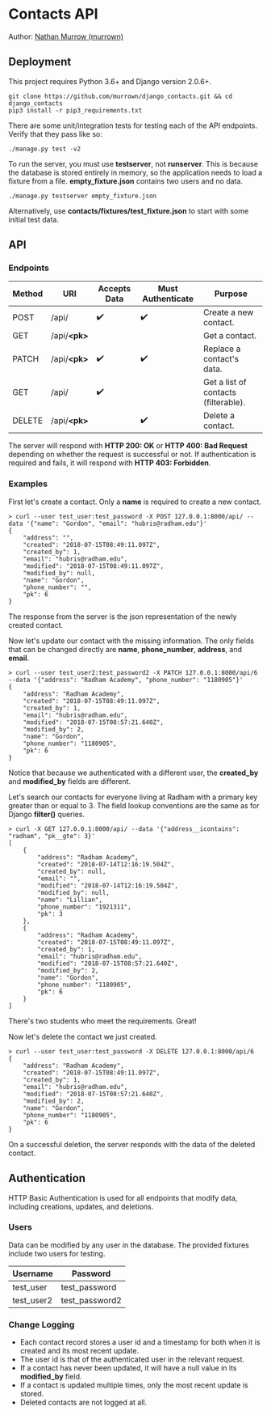 # Contacts API
Author: [Nathan Murrow (murrown)](https://www.linkedin.com/in/nathan-murrow)

## Deployment
This project requires Python 3.6+ and Django version 2.0.6+.
```
git clone https://github.com/murrown/django_contacts.git && cd django_contacts
pip3 install -r pip3_requirements.txt
```
There are some unit/integration tests for testing each of the API endpoints. Verify that they pass like so:
```
./manage.py test -v2
```
To run the server, you must use **testserver**, not **runserver**. This is because the database is stored entirely in memory, so the application needs to load a fixture from a file. **empty_fixture.json** contains two users and no data.
```
./manage.py testserver empty_fixture.json
```
Alternatively, use **contacts/fixtures/test_fixture.json** to start with some initial test data.

## API
### Endpoints
Method | URI | Accepts Data | Must Authenticate | Purpose
------ | --- | ------------ | ----------------- | -------
POST | /api/ | :heavy_check_mark: | :heavy_check_mark: | Create a new contact.
GET | /api/**&lt;pk&gt;** |  |  | Get a contact.
PATCH | /api/**&lt;pk&gt;** | :heavy_check_mark: | :heavy_check_mark: | Replace a contact's data.
GET | /api/ | :heavy_check_mark: |  | Get a list of contacts (filterable).
DELETE | /api/**&lt;pk&gt;** |  | :heavy_check_mark: | Delete a contact.

The server will respond with **HTTP 200: OK** or **HTTP 400: Bad Request** depending on whether the request is successful or not. If authentication is required and fails, it will respond with **HTTP 403: Forbidden**.

### Examples
First let's create a contact. Only a **name** is required to create a new contact.
```
> curl --user test_user:test_password -X POST 127.0.0.1:8000/api/ --data '{"name": "Gordon", "email": "hubris@radham.edu"}'
{
    "address": "",
    "created": "2018-07-15T08:49:11.097Z",
    "created_by": 1,
    "email": "hubris@radham.edu",
    "modified": "2018-07-15T08:49:11.097Z",
    "modified_by": null,
    "name": "Gordon",
    "phone_number": "",
    "pk": 6
}
```
The response from the server is the json representation of the newly created contact.

Now let's update our contact with the missing information. The only fields that can be changed directly are **name**, **phone_number**, **address**, and **email**.
```
> curl --user test_user2:test_password2 -X PATCH 127.0.0.1:8000/api/6 --data '{"address": "Radham Academy", "phone_number": "1180905"}'
{
    "address": "Radham Academy",
    "created": "2018-07-15T08:49:11.097Z",
    "created_by": 1,
    "email": "hubris@radham.edu",
    "modified": "2018-07-15T08:57:21.640Z",
    "modified_by": 2,
    "name": "Gordon",
    "phone_number": "1180905",
    "pk": 6
}
```
Notice that because we authenticated with a different user, the **created_by** and **modified_by** fields are different.

Let's search our contacts for everyone living at Radham with a primary key greater than or equal to 3. The field lookup conventions are the same as for Django **filter()** queries.
```
> curl -X GET 127.0.0.1:8000/api/ --data '{"address__icontains": "radham", "pk__gte": 3}'
[
    {
        "address": "Radham Academy",
        "created": "2018-07-14T12:16:19.504Z",
        "created_by": null,
        "email": "",
        "modified": "2018-07-14T12:16:19.504Z",
        "modified_by": null,
        "name": "Lillian",
        "phone_number": "1921311",
        "pk": 3
    },
    {
        "address": "Radham Academy",
        "created": "2018-07-15T08:49:11.097Z",
        "created_by": 1,
        "email": "hubris@radham.edu",
        "modified": "2018-07-15T08:57:21.640Z",
        "modified_by": 2,
        "name": "Gordon",
        "phone_number": "1180905",
        "pk": 6
    }
]
```
There's two students who meet the requirements. Great!

Now let's delete the contact we just created.
```
> curl --user test_user:test_password -X DELETE 127.0.0.1:8000/api/6
{
    "address": "Radham Academy",
    "created": "2018-07-15T08:49:11.097Z",
    "created_by": 1,
    "email": "hubris@radham.edu",
    "modified": "2018-07-15T08:57:21.640Z",
    "modified_by": 2,
    "name": "Gordon",
    "phone_number": "1180905",
    "pk": 6
}
```
On a successful deletion, the server responds with the data of the deleted contact.

## Authentication
HTTP Basic Authentication is used for all endpoints that modify data, including creations, updates, and deletions.

### Users
Data can be modified by any user in the database. The provided fixtures include two users for testing.

Username | Password 
-------- | --------
test_user | test_password
test_user2 | test_password2

### Change Logging
- Each contact record stores a user id and a timestamp for both when it is created and its most recent update.
- The user id is that of the authenticated user in the relevant request.
- If a contact has never been updated, it will have a null value in its **modified_by** field.
- If a contact is updated multiple times, only the most recent update is stored.
- Deleted contacts are not logged at all.
